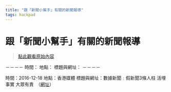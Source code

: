 ```yaml
---
title: "跟「新聞小幫手」有關的新聞報導"
tags: hackpad
---
```


# 跟「新聞小幫手」有關的新聞報導

> [點此觀看原始內容](https://g0v.hackpad.tw/0OXuNQplr2h)

－－－－
時間：
地點：
標題與網址：
－－－－

時間：2016-12-18
地點：香港媒體
標題與網址：數據新聞﹕假新聞3條人柱 活埋事實 大眾有責　（[網址](http://news.mingpao.com/pns/dailynews/web_tc/article/20161218/s00005/1481997091424)）

